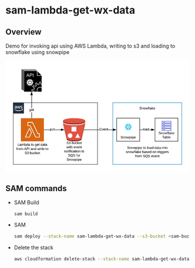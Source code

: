 # sam-lambda-get-wx-data

## Overview
Demo for invoking api using AWS Lambda, writing to s3 and loading to snowflake using snowpipe

<p align="center">
  <img src="./images/lambda-s3-snowpipe.png" alt="Data flow oveview" width="738">
</p>


## SAM commands
- SAM Build 
  ```
  sam build
  ```
- SAM 
  ```bash
  sam deploy --stack-name sam-lambda-get-wx-data --s3-bucket <sam-bucket-name> --capabilities CAPABILITY_NAMED_IAM --parameter-overrides paramIAMUserARN="arn:aws:iam::<san=m-user>"
  ```
- Delete the stack
  ```bash
  aws cloudformation delete-stack --stack-name sam-lambda-get-wx-data
  ```